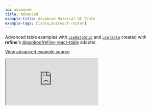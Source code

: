 ```yaml
---
id: advanced
title: Advanced
example-title: Advanced Material UI Table
example-tags: [table,muireact-router]
---
```



Advanced table examples with [`useDataGrid`](/api-reference/mui/hooks/useDataGrid.md) and [`useTable`](https://react-table.tanstack.com/) created with **refine**'s [@pankod/refine-react-table](https://github.com/pankod/refine/tree/master/packages/react-table) adapter. 

[View advanced example source](https://github.com/pankod/refine/tree/master/examples/table/mui/advancedTable)

<iframe loading="lazy" src="https://stackblitz.com//github/pankod/refine/tree/master/examples/table/mui/advancedTable?embed=1&view=preview&theme=dark&preset=node&ctl=1"
    style={{width: "100%", height:"80vh", border: "0px", borderRadius: "8px", overflow:"hidden"}}
    title="refine-use-data-grid-example"
></iframe>

